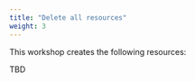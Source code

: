 ```yaml
---
title: "Delete all resources"
weight: 3
---
```


This workshop creates the following resources:

TBD
